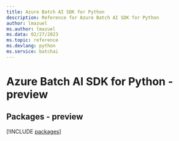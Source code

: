 ```yaml
---
title: Azure Batch AI SDK for Python
description: Reference for Azure Batch AI SDK for Python
author: lmazuel
ms.author: lmazuel
ms.data: 02/27/2023
ms.topic: reference
ms.devlang: python
ms.service: batchai
---
```

# Azure Batch AI SDK for Python - preview
## Packages - preview
[!INCLUDE [packages](batch-ai-index.md)]